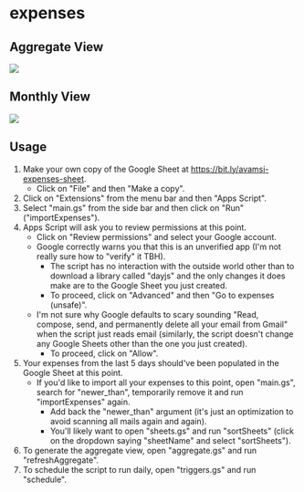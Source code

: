 # expenses

## Aggregate View
![](https://github.com/avamsi/import-expenses/blob/main/screenshots/aggregate-view.png?raw=true)

## Monthly View
![](https://github.com/avamsi/import-expenses/blob/main/screenshots/monthly-view.png?raw=true)

## Usage
1. Make your own copy of the Google Sheet at https://bit.ly/avamsi-expenses-sheet.
   * Click on "File" and then "Make a copy".
2. Click on "Extensions" from the menu bar and then "Apps Script".
3. Select "main.gs" from the side bar and then click on "Run" ("importExpenses").
4. Apps Script will ask you to review permissions at this point.
   * Click on "Review permissions" and select your Google account.
   * Google correctly warns you that this is an unverified app (I'm not really sure how to "verify" it TBH).
     * The script has no interaction with the outside world other than to download a library called "dayjs" and the only changes it does make are to the Google Sheet you just created.
     * To proceed, click on "Advanced" and then "Go to expenses (unsafe)".
   * I'm not sure why Google defaults to scary sounding "Read, compose, send, and permanently delete all your email from Gmail" when the script just reads email (similarly, the script doesn't change any Google Sheets other than the one you just created).
     * To proceed, click on "Allow".
5. Your expenses from the last 5 days should've been populated in the Google Sheet at this point.
   * If you'd like to import all your expenses to this point, open "main.gs", search for "newer_than", temporarily remove it and run "importExpenses" again.
     * Add back the "newer_than" argument (it's just an optimization to avoid scanning all mails again and again).
     * You'll likely want to open "sheets.gs" and run "sortSheets" (click on the dropdown saying "sheetName" and select "sortSheets").
6. To generate the aggregate view, open "aggregate.gs" and run "refreshAggregate".
7. To schedule the script to run daily, open "triggers.gs" and run "schedule".
